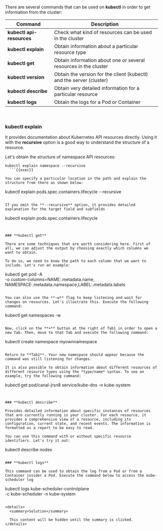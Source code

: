 There are several commands that can be used on **kubectl** in order to get information from the cluster:

| Command                       | Description                                                           |
| ----------------------------- | --------------------------------------------------------------------- |
| **kubectl api-resources**     | Check what kind of resources can be used in the cluster               |
| **kubectl explain**           | Obtain information about a particular resource type                   |
| **kubectl get**               | Obtain information about one or several resources in the cluster      |
| **kubectl version**           | Obtain the version for the client (kubectl) and the server (cluster)  |
| **kubectl describe**          | Obtain very detailed information for a particular resource            |
| **kubectl logs**              | Obtain the logs for a Pod or Container                                |

<br>

### **kubectl explain**

It provides documentation about Kubernetes API resources directly. Using it with the **recursive** option is a good way to understand the structure of a resource.

Let's obtain the structure of namespace API resources:

```
kubectl explain namespace --recursive
  ```{{exec}}

You can specify a particular location in the path and explain the structure from there as shown below:

```
kubectl explain pods.spec.containers.lifecycle --recursive
```{{exec}}

If you omit the **--recursive** option, it provides detailed explanation for the target field and subfields

```
kubectl explain pods.spec.containers.lifecycle
```{{exec}}


### **kubectl get**

There are some techniques that are worth considering here. First of all, we can adjust the output by choosing exactly which columns we want to obtain. 

To do so, we need to know the path to each column that we want to include. Let's run an example:

```
kubectl get pod -A \
-o custom-columns=NAME:.metadata.name,\
NAMESPACE:.metadata.namespace,LABEL:.metadata.labels
  ```{{exec}}

You can also use the **-w** flag to keep listening and wait for changes on resources. Let's illustrate this. Execute the following command:

```
kubectl get namespaces -w
```{{exec}}

Now, click on the **+** button at the right of Tab1 in order to open a new Tab. Then, move to that Tab and execute the following command:

```
kubectl create namespace myownnamespace
```{{exec}}

Return to **Tab1**. Your new namespace should appear because the command was still listening for changes.

It is also possible to obtain information about different resources of different resource types using the *type/name* syntax. To see an example, try the following command:

```
kubectl get pod/canal-jrsn8 service/kube-dns -n kube-system
```{{exec}}


### **kubectl describe**

Provides detailed information about specific instances of resources that are currently running in your cluster. For each resource, it provides a comprehensive view of a resource, including its configuration, current state, and recent events. The information is formatted as a report to be easy to read.

You can use this command with or without specific resource identifiers. Let's try it out:

```
kubectl describe nodes
```{{exec}}

### **kubectl logs**

This command can be used to obtain the log from a Pod or from a Container insider a Pod. Execute the command below to access the kube-scheduler log

```
kubectl logs kube-scheduler-controlplane \
        -c kube-scheduler -n kube-system
```{{exec}}

<details>
  <summary>Solution</summary>
  
  This content will be hidden until the summary is clicked.
</details>








